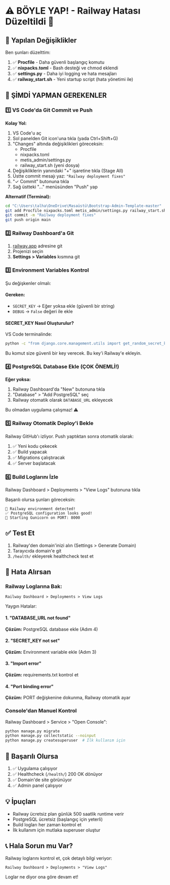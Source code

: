# ⚠️ BÖYLE YAP! - Railway Hatası Düzeltildi 🚀

## 📝 Yapılan Değişiklikler

Ben şunları düzelttim:

1. ✅ **Procfile** - Daha güvenli başlangıç komutu
2. ✅ **nixpacks.toml** - Bash desteği ve chmod eklendi
3. ✅ **settings.py** - Daha iyi logging ve hata mesajları
4. ✅ **railway_start.sh** - Yeni startup script (hata yönetimi ile)

## 🎯 ŞİMDİ YAPMAN GEREKENLER

### 1️⃣ VS Code'da Git Commit ve Push

**Kolay Yol:**
1. VS Code'u aç
2. Sol panelden Git icon'una tıkla (yada Ctrl+Shift+G)
3. "Changes" altında değişiklikleri göreceksin:
   - Procfile
   - nixpacks.toml
   - metis_admin/settings.py
   - railway_start.sh (yeni dosya)
4. Değişikliklerin yanındaki "+" işaretine tıkla (Stage All)
5. Üstte commit mesajı yaz: `"Railway deployment fixes"`
6. "✓ Commit" butonuna tıkla
7. Sağ üstteki "..." menüsünden "Push" yap

**Alternatif (Terminal):**
```bash
cd "C:\Users\talha\OneDrive\Masaüstü\Bootstrap-Admin-Template-master"
git add Procfile nixpacks.toml metis_admin/settings.py railway_start.sh
git commit -m "Railway deployment fixes"
git push origin main
```

### 2️⃣ Railway Dashboard'a Git

1. [railway.app](https://railway.app) adresine git
2. Projenizi seçin
3. **Settings > Variables** kısmına git

### 3️⃣ Environment Variables Kontrol

Şu değişkenler olmalı:

#### Gereken:
- `SECRET_KEY` → Eğer yoksa ekle (güvenli bir string)
- `DEBUG` → `False` değeri ile ekle

#### SECRET_KEY Nasıl Oluşturulur?
VS Code terminalinde:
```bash
python -c "from django.core.management.utils import get_random_secret_key; print(get_random_secret_key())"
```

Bu komut size güvenli bir key verecek. Bu key'i Railway'e ekleyin.

### 4️⃣ PostgreSQL Database Ekle (ÇOK ÖNEMLİ!)

**Eğer yoksa:**
1. Railway Dashboard'da "New" butonuna tıkla
2. "Database" > "Add PostgreSQL" seç
3. Railway otomatik olarak `DATABASE_URL` ekleyecek

Bu olmadan uygulama çalışmaz! ⚠️

### 5️⃣ Railway Otomatik Deploy'i Bekle

Railway GitHub'ı izliyor. Push yaptıktan sonra otomatik olarak:
1. ✅ Yeni kodu çekecek
2. ✅ Build yapacak
3. ✅ Migrations çalıştıracak
4. ✅ Server başlatacak

### 6️⃣ Build Loglarını İzle

Railway Dashboard > Deployments > "View Logs" butonuna tıkla

Başarılı olursa şunları göreceksin:
```
🚂 Railway environment detected!
✅ PostgreSQL configuration looks good!
🚀 Starting Gunicorn on PORT: 8000
```

## ✅ Test Et

1. Railway'den domain'inizi alın (Settings > Generate Domain)
2. Tarayıcıda domain'e git
3. `/health/` ekleyerek healthcheck test et

## 🐛 Hata Alırsan

### Railway Loglarına Bak:
```
Railway Dashboard > Deployments > View Logs
```

Yaygın Hatalar:

#### 1. "DATABASE_URL not found"
**Çözüm:** PostgreSQL database ekle (Adım 4)

#### 2. "SECRET_KEY not set"
**Çözüm:** Environment variable ekle (Adım 3)

#### 3. "Import error"
**Çözüm:** requirements.txt kontrol et

#### 4. "Port binding error"
**Çözüm:** PORT değişkenine dokunma, Railway otomatik ayar

### Console'dan Manuel Kontrol

Railway Dashboard > Service > "Open Console":
```bash
python manage.py migrate
python manage.py collectstatic --noinput
python manage.py createsuperuser  # İlk kullanım için
```

## 🎉 Başarılı Olursa

1. ✅ Uygulama çalışıyor
2. ✅ Healthcheck (`/health/`) 200 OK dönüyor
3. ✅ Domain'de site görünüyor
4. ✅ Admin panel çalışıyor

## 💡 İpuçları

- Railway ücretsiz plan günlük 500 saatlik runtime verir
- PostgreSQL ücretsiz (başlangıç için yeterli)
- Build logları her zaman kontrol et
- İlk kullanım için mutlaka superuser oluştur

## 📞 Hala Sorun mu Var?

Railway loglarını kontrol et, çok detaylı bilgi veriyor:
```
Railway Dashboard > Deployments > "View Logs"
```

Loglar ne diyor ona göre devam et!

